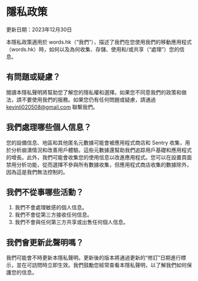 # 隱私政策

更新日期：2023年12月30日

本隱私政策適用於 words.hk（“我們”），描述了我們在您使用我們的移動應用程式（words.hk）時，如何以及為何收集、存儲、使用和/或共享（“處理”）您的信息。

## 有問題或疑慮？
閱讀本隱私聲明將幫助您了解您的隱私權和選擇。如果您不同意我們的政策和做法，請不要使用我們的服務。如果您仍有任何問題或疑慮，請通過 kevinli020508@gmail.com 聯繫我們。

## 我們處理哪些個人信息？
您的設備信息、地區和其他匿名元數據可能會被應用程式商店和 Sentry 收集，用於分析崩潰情況和改善用戶體驗。這些元數據還幫助我們追踪用戶基礎和應用程式的增長。此外，我們可能會收集您的使用信息以改進應用程式。您可以在設置頁面禁用分析功能，從而選擇不參與所有數據收集，但應用程式商店收集的數據除外，因為這是我們無法控制的。

## 我們不從事哪些活動？
1. 我們不會處理敏感的個人信息。
2. 我們不會從第三方接收任何信息。
3. 我們不會與任何第三方共享或出售任何個人信息。

## 我們會更新此聲明嗎？
我們可能會不時更新本隱私聲明。更新後的版本將通過更新的“修訂”日期進行標示，並在可訪問時立即生效。我們鼓勵您經常查看本隱私聲明，以了解我們如何保護您的信息。
